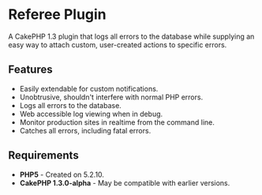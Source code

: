 # Referee Plugin
A CakePHP 1.3 plugin that logs all errors to the database while supplying an easy way to attach custom, user-created actions to specific errors.

## Features
 - Easily extendable for custom notifications.
 - Unobtrusive, shouldn't interfere with normal PHP errors.
 - Logs all errors to the database.
 - Web accessible log viewing when in debug.
 - Monitor production sites in realtime from the command line.
 - Catches all errors, including fatal errors.

## Requirements
 - **PHP5** - Created on 5.2.10.
 - **CakePHP 1.3.0-alpha** - May be compatible with earlier versions.

